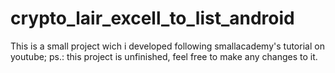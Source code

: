 # crypto_lair_excell_to_list_android
This is a small project wich i developed following smallacademy's tutorial on youtube;
ps.: this project is unfinished, feel free to make any changes to it.
